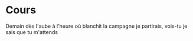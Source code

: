 # Cours
Demain dès l'aube à l'heure où blanchit la campagne
je partirais, vois-tu je sais que tu m'attends